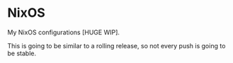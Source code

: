 # NixOS 
My NixOS configurations [HUGE WIP].

This is going to be similar to a rolling release, so not every push is going to be stable.
